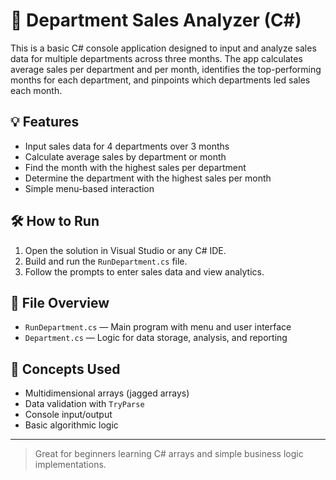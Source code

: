 # 🏢 Department Sales Analyzer (C#)

This is a basic C# console application designed to input and analyze sales data for multiple departments across three months. The app calculates average sales per department and per month, identifies the top-performing months for each department, and pinpoints which departments led sales each month.

## 💡 Features

- Input sales data for 4 departments over 3 months
- Calculate average sales by department or month
- Find the month with the highest sales per department
- Determine the department with the highest sales per month
- Simple menu-based interaction

## 🛠️ How to Run

1. Open the solution in Visual Studio or any C# IDE.
2. Build and run the `RunDepartment.cs` file.
3. Follow the prompts to enter sales data and view analytics.

## 📁 File Overview

- `RunDepartment.cs` — Main program with menu and user interface
- `Department.cs` — Logic for data storage, analysis, and reporting

## 🧠 Concepts Used

- Multidimensional arrays (jagged arrays)
- Data validation with `TryParse`
- Console input/output
- Basic algorithmic logic

---

> Great for beginners learning C# arrays and simple business logic implementations.
